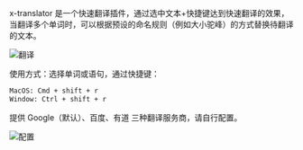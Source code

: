 x-translator 是一个快速翻译插件，通过选中文本+快捷键达到快速翻译的效果，当翻译多个单词时，可以根据预设的命名规则（例如大小驼峰）的方式替换待翻译的文本。

![翻译](https://tva1.sinaimg.cn/large/006y8mN6ly1g81ax2es1fg30m80cujt5.gif)

使用方式：选择单词或语句，通过快捷键：

```sh
MacOS: Cmd + shift + r
Window: Ctrl + shift + r
```

提供 Google（默认）、百度、有道 三种翻译服务商，请自行配置。

![配置](https://tva1.sinaimg.cn/large/006y8mN6ly1g81axw8bi7j30wq0b0ta2.jpg)
